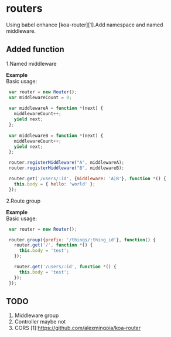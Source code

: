 routers
=================
Using babel enhance [koa-router][1].Add namespace and named middleware.

## Added function
1.Named middleware

**Example**  
Basic usage:

```javascript
 var router = new Router();
 var middlewareCount = 0;
 
 var middlewareA = function *(next) {
   middlewareCount++;
   yield next;
 };
 
 var middlewareB = function *(next) {
   middlewareCount++;
   yield next;
 };

 router.registerMiddleware("A", middlewareA);
 router.registerMiddleware("B", middlewareB);

 router.get('/users/:id', {middleware: 'A|B'}, function *() {
   this.body = { hello: 'world' };
 });
```
2.Route group

**Example**  
Basic usage:

```javascript
 var router = new Router();

 router.group({prefix: '/things/:thing_id'}, function() {
   router.get('/', function *() {
     this.body = 'test';
   });

   router.get('/users/:id', function *() {
     this.body = 'test';
   });
 });

```

## TODO
1. Middleware group
2. Controller maybe not
3. CORS
[1]:https://github.com/alexmingoia/koa-router
